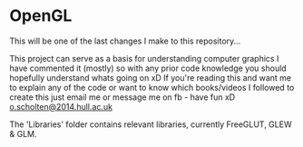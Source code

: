 # OpenGL

This will be one of the last changes I make to this repository...

This project can serve as a basis for understanding computer graphics I have commented it (mostly) so with any prior code knowledge you should hopefully understand whats going on xD
    If you're reading this and want me to explain any of the code or want to know which books/videos I followed to create this just email me or message me on fb - have fun xD
    o.scholten@2014.hull.ac.uk

The 'Libraries' folder contains relevant libraries, currently FreeGLUT, GLEW & GLM.
